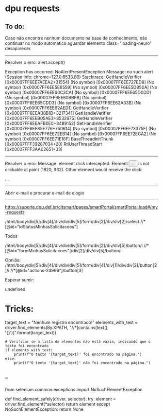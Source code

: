 # dpu requests

## To do:

Caso não encontre nenhum documento na base de conhecimento, não continuar no modo automatico
aguardar elemento class="loading-neuro" desaparecer.

---

Resolver o erro:
alert.accept()

Exception has occurred: NoAlertPresentException
Message: no such alert
(Session info: chrome=127.0.6533.89)
Stacktrace:
GetHandleVerifier [0x00007FF6EE7AEEA2+31554]
(No symbol) [0x00007FF6EE727ED9]
(No symbol) [0x00007FF6EE5E8559]
(No symbol) [0x00007FF6EE5D850A]
(No symbol) [0x00007FF6EE60C3CA]
(No symbol) [0x00007FF6EE65D0DD]
(No symbol) [0x00007FF6EE60BBFB]
(No symbol) [0x00007FF6EE65CDD3]
(No symbol) [0x00007FF6EE62A33B]
(No symbol) [0x00007FF6EE62AED1]
GetHandleVerifier [0x00007FF6EEAB8B1D+3217341]
GetHandleVerifier [0x00007FF6EEB05AE3+3532675]
GetHandleVerifier [0x00007FF6EEAFB0E0+3489152]
GetHandleVerifier [0x00007FF6EE85E776+750614]
(No symbol) [0x00007FF6EE73375F]
(No symbol) [0x00007FF6EE72EB14]
(No symbol) [0x00007FF6EE72ECA2]
(No symbol) [0x00007FF6EE71E16F]
BaseThreadInitThunk [0x00007FFF39287034+20]
RtlUserThreadStart [0x00007FFF3AA02651+33]

---

Resolver o erro:
Message: element click intercepted: Element <button id="request-save-submit" type="button" ng-click="processSaveOrUpdate(salvarAvancar)" ng-show="permission.habilitaGravarEContinuar == 'S'" class="btn btn-citsmart btn-sm" ng-disabled="disableSaveActionButton" style="">...</button> is not clickable at point (1820, 932). Other element would receive the click: <div modal-render="true" tabindex="-1" role="dialog" class="modal fade ng-isolate-scope in" uib-modal-animation-class="fade" modal-in-class="in" ng-style="{'z-index': 1050 + index*10, display: 'block'}" uib-modal-window="modal-window" window-class="" size="lg" index="1" animate="animate" modal-animation="true" style="z-index: 1060; display: block;">...</div>

---

Abrir e-mail e procurar e-mail de elogio

---

https://suporte.dpu.def.br/citsmart/pages/smartPortal/smartPortal.load#/my-requests

/html/body/div[5]/div[4]/div/div/div[5]/form/div[2]/div/div[2]/select
//\*[@id="idStatusMinhasSolicitacoes"]

Todos

/html/body/div[5]/div[4]/div/div/div[5]/form/div[2]/div/div[5]/button/i
//\*[@id="formMinhasSolicitacoes"]/div[2]/div/div[5]/button/i

Opnião:
/html/body/div[5]/div[4]/div/div/div[5]/form/div[4]/div[1]/div/div[2]/button[2]/i
//\*[@id="actions-24966"]/button[3]

Esperar sumir:

<div class="loading-neuro"><span>undefined</span></div>

# Tricks:

target_text = "Nenhum registro encontrado!"
elements_with_text = driver.find_elements(By.XPATH, "//\*[contains(text(), '{}')]".format(target_text))

    # Verificar se a lista de elementos não está vazia, indicando que o texto foi encontrado
    if elements_with_text:
        print(f"O texto '{target_text}' foi encontrado na página.")
    else:
        print(f"O texto '{target_text}' não foi encontrado na página.")

## -

from selenium.common.exceptions import NoSuchElementException

def find_element_safely(driver, selector):
try:
element = driver.find_element(\*selector)
return element
except NoSuchElementException:
return None
